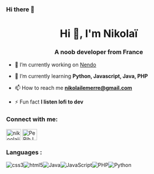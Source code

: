 ### Hi there 👋
<h1 align="center">Hi 👋, I'm Nikolaï</h1>
<h3 align="center">A noob developer from France</h3>

- 🔭 I’m currently working on [Nendo](https://github.com/Nikoolaii/Nendo-py-V2)

- 🌱 I’m currently learning **Python, Javascript, Java, PHP**

- 📫 How to reach me **nikolailemerre@gmail.com**

- ⚡ Fun fact **I listen lofi to dev**

<h3 align="left">Connect with me:</h3>
<p align="left">
<a href="https://twitter.com/nikoolaii_" target="blank"><img align="center" src="https://raw.githubusercontent.com/rahuldkjain/github-profile-readme-generator/master/src/images/icons/Social/twitter.svg" alt="nikoolaii_" height="30" width="40" /></a>
<a href="https://discord.gg/PeRjhJa" target="blank"><img align="center" src="https://raw.githubusercontent.com/rahuldkjain/github-profile-readme-generator/master/src/images/icons/Social/discord.svg" alt="PeRjhJa" height="30" width="40" /></a>
</p>

<h3 align="left">Languages :</h3>
<p align = "left">
<img align = "center" src="https://img.shields.io/badge/CSS3-1572B6?style=for-the-badge&logo=css3&logoColor=white" alt="css3" /><img align = "center" src="https://img.shields.io/badge/HTML5-E34F26?style=for-the-badge&logo=html5&logoColor=white" alt="html5" /><img align = "center" src="https://img.shields.io/badge/Java-ED8B00?style=for-the-badge&logo=java&logoColor=white" alt="Java" /><img align = "center" src="https://img.shields.io/badge/JavaScript-323330?style=for-the-badge&logo=javascript&logoColor=F7DF1E" alt="JavaScript" /><img align = "center" src="https://img.shields.io/badge/PHP-777BB4?style=for-the-badge&logo=php&logoColor=white" alt="PHP" /><img align = "center" src="https://img.shields.io/badge/Python-FFD43B?style=for-the-badge&logo=python&logoColor=blue" alt="Python" /><img align = "center" src="" alt="" />
</p>
